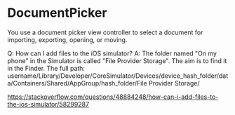 # DocumentPicker
You use a document picker view controller to select a document for importing, exporting, opening, or moving.

Q: How can I add files to the iOS simulator?
A: The folder named "On my phone" in the Simulator is called "File Provider Storage". The aim is to find it in the Finder.
The full path: username/Library/Developer/CoreSimulator/Devices/device_hash_folder/data/Containers/Shared/AppGroup/hash_folder/File Provider Storage/

https://stackoverflow.com/questions/48884248/how-can-i-add-files-to-the-ios-simulator/58299287
